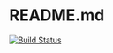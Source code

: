 # README.md

[![Build Status](http://34.122.229.8:8080/buildStatus/icon?job=instavote%2Fresult+pipeline%2Fmaster)](http://34.122.229.8:8080/job/instavote/job/result%20pipeline/job/master/)
